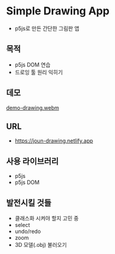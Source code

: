 # Simple Drawing App

- p5js로 만든 간단한 그림판 앱

## 목적

- p5js DOM 연습
- 드로잉 툴 원리 익히기

## 데모
[demo-drawing.webm](https://github.com/urbanscratcher/project-simple-drawing/assets/17016494/7f3eb368-1d08-4daf-9ac2-f385d349c133)


## URL

- https://joun-drawing.netlify.app

## 사용 라이브러리

- p5js
- p5js DOM

## 발전시킬 것들

- 클래스화 시켜야 할지 고민 중
- select
- undo/redo
- zoom
- 3D 모델(.obj) 불러오기
